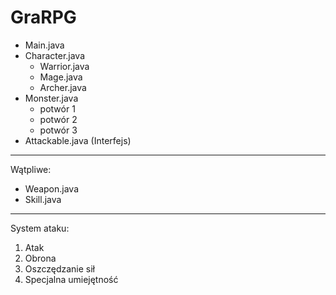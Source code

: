 # GraRPG

- Main.java 
- Character.java
  - Warrior.java
  - Mage.java
  - Archer.java
- Monster.java 
  - potwór 1
  - potwór 2
  - potwór 3
- Attackable.java (Interfejs)

------------------------------

Wątpliwe:

- Weapon.java
- Skill.java

------------------------------
System ataku:
  1. Atak
  2. Obrona
  3. Oszczędzanie sił
  4. Specjalna umiejętność

